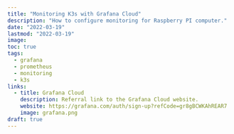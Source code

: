 ```yaml
---
title: "Monitoring K3s with Grafana Cloud"
description: "How to configure monitoring for Raspberry PI computer."
date: "2022-03-19"
lastmod: "2022-03-19"
image: 
toc: true
tags:
  - grafana
  - prometheus
  - monitoring
  - k3s
links:
  - title: Grafana Cloud
    description: Referral link to the Grafana Cloud website.
    website: https://grafana.com/auth/sign-up?refCode=gr8gBCWKAhREAR7
    image: grafana.png
draft: true
---
```

